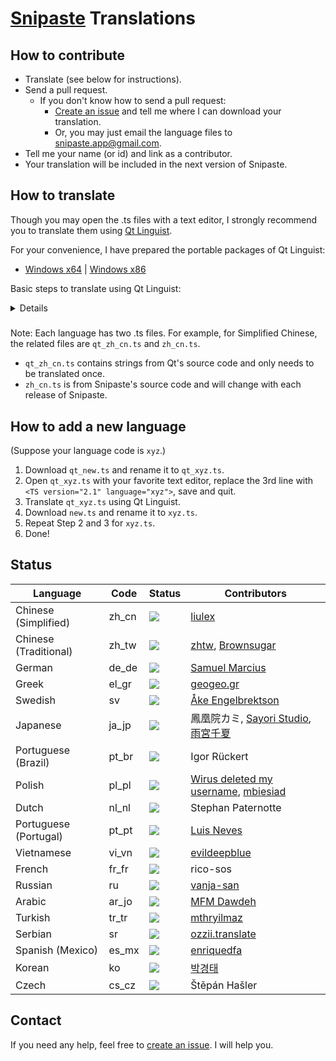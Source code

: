 # [Snipaste](https://snipaste.com) Translations

## How to contribute
* Translate (see below for instructions).
* Send a pull request.
   * If you don't know how to send a pull request:
     * [Create an issue](https://github.com/Snipaste/translations/issues) and tell me where I can download your translation.
     * Or, you may just email the language files to snipaste.app@gmail.com.
* Tell me your name (or id) and link as a contributor.
* Your translation will be included in the next version of Snipaste.

## How to translate

Though you may open the .ts files with a text editor,
I strongly recommend you to translate them using [Qt Linguist](http://doc.qt.io/qt-5/qtlinguist-index.html).

For your convenience, I have prepared the portable packages of Qt Linguist:
* [Windows x64](https://bitbucket.org/liule/snipaste/downloads/linguist-x64.zip) | [Windows x86](https://bitbucket.org/liule/snipaste/downloads/linguist-x86.zip)

Basic steps to translate using Qt Linguist:

<details>
<img src="https://cloud.githubusercontent.com/assets/2010459/25688906/911ad78a-30b5-11e7-8dc2-c8bcd2955615.png" alt="linguist_basic"/>

Tip: You may open multiple .ts files of different languages (such as `zh_cn.ts` and `zh_tw.ts`) in the same window, used for reference.

</details>

#####
Note: Each language has two .ts files.
For example, for Simplified Chinese, the related files are `qt_zh_cn.ts` and `zh_cn.ts`.
* `qt_zh_cn.ts` contains strings from Qt's source code and only needs to be translated once.
* `zh_cn.ts` is from Snipaste's source code and will change with each release of Snipaste.

## How to add a new language

(Suppose your language code is `xyz`.)
1. Download `qt_new.ts` and rename it to `qt_xyz.ts`.
1. Open `qt_xyz.ts` with your favorite text editor, replace the 3rd line with `<TS version="2.1" language="xyz">`, save and quit.
1. Translate `qt_xyz.ts` using Qt Linguist.
1. Download `new.ts` and rename it to `xyz.ts`.
1. Repeat Step 2 and 3 for `xyz.ts`.
1. Done!

## Status

| Language              | Code  | Status      | Contributors |
| --------------------- | ----- | ----------- | ------------ |
| Chinese (Simplified)  | zh_cn | [![](https://translations.snipaste.com/widgets/snipaste/zh_Hans/master/svg-badge.svg)](https://translations.snipaste.com/projects/snipaste/master/zh_Hans/) | [liulex](https://github.com/liulex) |
| Chinese (Traditional) | zh_tw | [![](https://translations.snipaste.com/widgets/snipaste/zh_Hant/master/svg-badge.svg)](https://translations.snipaste.com/projects/snipaste/master/zh_Hant/) | [zhtw](http://greedphantom.blogspot.tw), [Brownsugar](https://brownsugar.tw) |
| German                | de_de | [![](https://translations.snipaste.com/widgets/snipaste/de_DE/master/svg-badge.svg)](https://translations.snipaste.com/projects/snipaste/master/de_DE/) | [Samuel Marcius](http://www.fontenvironment.com) |
| Greek                 | el_gr | [![](https://translations.snipaste.com/widgets/snipaste/el_GR/master/svg-badge.svg)](https://translations.snipaste.com/projects/snipaste/master/el_GR/) | [geogeo.gr](http://www.geogeo.gr) |
| Swedish               | sv    | [![](https://translations.snipaste.com/widgets/snipaste/sv/master/svg-badge.svg)](https://translations.snipaste.com/projects/snipaste/master/sv/) | [Åke Engelbrektson](https://svenskasprakfiler.se) |
| Japanese              | ja_jp | [![](https://translations.snipaste.com/widgets/snipaste/ja_JP/master/svg-badge.svg)](https://translations.snipaste.com/projects/snipaste/master/ja_JP/) | 鳳凰院カミ, [Sayori Studio](https://t.me/SayoriStudio), [雨宮千夏](https://github.com/BakaChinatsu) |
| Portuguese (Brazil)   | pt_br | [![](https://translations.snipaste.com/widgets/snipaste/pt_BR/master/svg-badge.svg)](https://translations.snipaste.com/projects/snipaste/master/pt_BR/) | Igor Rückert |
| Polish                | pl_pl | [![](https://translations.snipaste.com/widgets/snipaste/pl_PL/master/svg-badge.svg)](https://translations.snipaste.com/projects/snipaste/master/pl_PL/) | [Wirus deleted my username](https://github.com/Wirus-deleted-my-username), [mbiesiad](https://github.com/mbiesiad) |
| Dutch                 | nl_nl | [![](https://translations.snipaste.com/widgets/snipaste/nl_NL/master/svg-badge.svg)](https://translations.snipaste.com/projects/snipaste/master/nl_NL/) | Stephan Paternotte |
| Portuguese (Portugal) | pt_pt | [![](https://translations.snipaste.com/widgets/snipaste/pt_PT/master/svg-badge.svg)](https://translations.snipaste.com/projects/snipaste/master/pt_PT/) | [Luis Neves](mailto:luis.a.neves@sapo.pt) |
| Vietnamese            | vi_vn | [![](https://translations.snipaste.com/widgets/snipaste/vi_VN/master/svg-badge.svg)](https://translations.snipaste.com/projects/snipaste/master/vi_VN/) | [evildeepblue](mailto:it4u.mm@gmail.com) |
| French                | fr_fr | [![](https://translations.snipaste.com/widgets/snipaste/fr_FR/master/svg-badge.svg)](https://translations.snipaste.com/projects/snipaste/master/fr_FR/) | rico-sos |
| Russian               | ru    | [![](https://translations.snipaste.com/widgets/snipaste/ru/master/svg-badge.svg)](https://translations.snipaste.com/projects/snipaste/master/ru/) | [vanja-san](https://github.com/vanja-san) |
| Arabic                | ar_jo | [![](https://translations.snipaste.com/widgets/snipaste/ar_JO/master/svg-badge.svg)](https://translations.snipaste.com/projects/snipaste/master/ar_JO/) | [MFM Dawdeh](mailto:lalalogitech@hotmail.com) |
| Turkish               | tr_tr | [![](https://translations.snipaste.com/widgets/snipaste/tr_TR/master/svg-badge.svg)](https://translations.snipaste.com/projects/snipaste/master/tr_TR/) | [mthryilmaz](https://github.com/mthryilmaz) |
| Serbian               | sr    | [![](https://translations.snipaste.com/widgets/snipaste/sr/master/svg-badge.svg)](https://translations.snipaste.com/projects/snipaste/master/sr/) | [ozzii.translate](mailto:ozzii.translate@gmail.com) |
| Spanish (Mexico)      | es_mx | [![](https://translations.snipaste.com/widgets/snipaste/es_MX/master/svg-badge.svg)](https://translations.snipaste.com/projects/snipaste/master/es_MX/) | [enriquedfa](https://github.com/enriquedfa) |
| Korean                | ko    | [![](https://translations.snipaste.com/widgets/snipaste/ko/master/svg-badge.svg)](https://translations.snipaste.com/projects/snipaste/master/ko/) | [박경태](https://github.com/parkkyeongtae) |
| Czech                 | cs_cz | [![](https://translations.snipaste.com/widgets/snipaste/cs_CZ/master/svg-badge.svg)](https://translations.snipaste.com/projects/snipaste/master/cs_CZ/) | Štěpán Hašler |


## Contact

If you need any help, feel free to [create an issue](https://github.com/Snipaste/translations/issues). I will help you.
